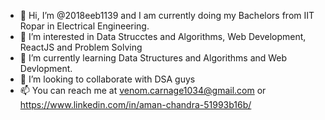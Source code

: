 - 👋 Hi, I’m @2018eeb1139 and I am currently doing my Bachelors from IIT Ropar in Electrical Engineering.
- 👀 I’m interested in Data Strucctes and Algorithms, Web Development, ReactJS and Problem Solving
- 🌱 I’m currently learning  Data Structures and Algorithms and Web Devlopment.
- 💞️ I’m looking to collaborate with DSA guys
- 📫 You can reach me at venom.carnage1034@gmail.com or https://www.linkedin.com/in/aman-chandra-51993b16b/

<!---
2018eeb1139/2018eeb1139 is a ✨ special ✨ repository because its `README.md` (this file) appears on your GitHub profile.
You can click the Preview link to take a look at your changes.
--->
